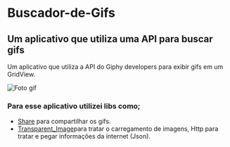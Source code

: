 # Buscador-de-Gifs
 ## Um aplicativo que utiliza uma API para buscar gifs

 Um aplicativo que utiliza a API do Giphy developers para exibir gifs em um GridView.

 ![Foto gif](https://github.com/CledilsonWisp/Buscador-de-Gifs/blob/main/GIF-210216_123449.gif)

 ### Para esse aplicativo utilizei libs como;
  * [Share](https://pub.dev/packages/share) para compartilhar os gifs.
   * [Transparent_Image](https://pub.dev/packages/transparent_image)para tratar o carregamento de imagens, Http para tratar e pegar informações da internet (Json).
